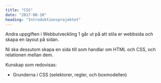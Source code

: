 ```yaml
---
title: "CSS"
date: "2017-08-10"
heading: "Introduktionsprojektet"
---
```


Andra uppgiften i Webbutveckling 1 går ut på att stila er webbsida och skapa en layout på sidan.

Ni ska dessutom skapa en sida till som handlar om HTML och CSS, och relationen mellan dem.

Kunskap som redovisas:

- Grunderna i CSS (selektorer, regler, och boxmodellen)
